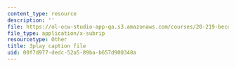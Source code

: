 ```yaml
---
content_type: resource
description: ''
file: https://ol-ocw-studio-app-qa.s3.amazonaws.com/courses/20-219-becoming-the-next-bill-nye-writing-and-hosting-the-educational-show-january-iap-2015/00f7d977dedc52a589bab657d900348a_iR6FUYCNi5A.vtt
file_type: application/x-subrip
resourcetype: Other
title: 3play caption file
uid: 00f7d977-dedc-52a5-89ba-b657d900348a
---
```

